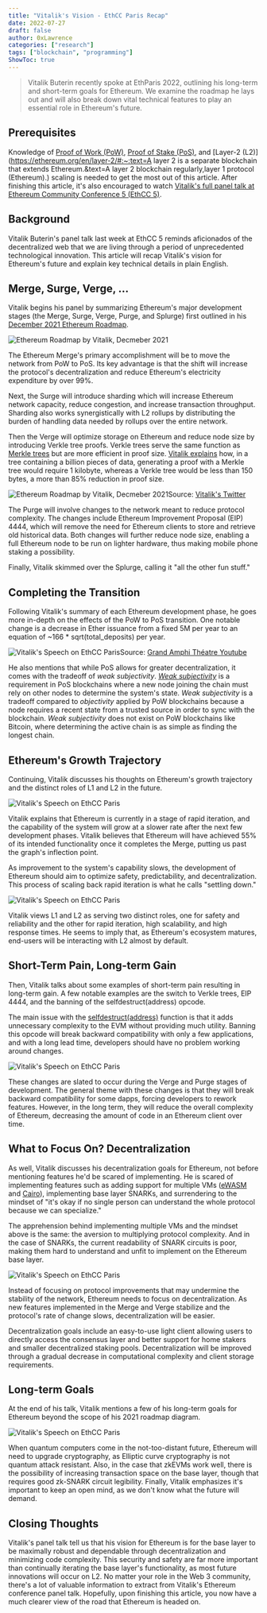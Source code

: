 ```yaml
---
title: "Vitalik's Vision - EthCC Paris Recap"
date: 2022-07-27
draft: false
author: 0xLawrence
categories: ["research"]
tags: ["blockchain", "programming"]
ShowToc: true
---
```

> Vitalik Buterin recently spoke at EthParis 2022, outlining his long-term and short-term goals for Ethereum. We examine the roadmap he lays out and will also break down vital technical features to play an essential role in Ethereum's future.

## Prerequisites

Knowledge of [Proof of Work (PoW)](https://ethereum.org/en/developers/docs/consensus-mechanisms/pow/), [Proof of Stake (PoS)](https://ethereum.org/en/developers/docs/consensus-mechanisms/pos/), and [Layer-2 (L2)](https://ethereum.org/en/layer-2/#:~:text=A layer 2 is a separate blockchain that extends Ethereum.&text=A layer 2 blockchain regularly,layer 1 protocol (Ethereum).) scaling is needed to get the most out of this article. After finishing this article, it's also encouraged to watch [Vitalik's full panel talk at Ethereum Community Conference 5 (EthCC 5)](https://www.youtube.com/watch?v=kGjFTzRTH3Q).

## Background

Vitalik Buterin's panel talk last week at EthCC 5 reminds aficionados of the decentralized web that we are living through a period of unprecedented technological innovation. This article will recap Vitalik's vision for Ethereum's future and explain key technical details in plain English.

## Merge, Surge, Verge, ...

Vitalik begins his panel by summarizing Ethereum's major development stages (the Merge, Surge, Verge, Purge, and Splurge) first outlined in his [December 2021 Ethereum Roadmap](https://twitter.com/VitalikButerin/status/1466411377107558402).

![Ethereum Roadmap by Vitalik, Decmeber 2021](https://tokeninsight.com/cdn-cgi/image/width=750,fit=cover,quality=85/https://s2.tokeninsight.com/static/research/img202207270534440013a058-d0a2-4da6-8853-029e5e7eb454.jpg)

The Ethereum Merge's primary accomplishment will be to move the network from PoW to PoS. Its key advantage is that the shift will increase the protocol's decentralization and reduce Ethereum's electricity expenditure by over 99%.

Next, the Surge will introduce sharding which will increase Ethereum network capacity, reduce congestion, and increase transaction throughput. Sharding also works synergistically with L2 rollups by distributing the burden of handling data needed by rollups over the entire network.

Then the Verge will optimize storage on Ethereum and reduce node size by introducing Verkle tree proofs. Verkle trees serve the same function as [Merkle trees](https://blog.ethereum.org/2015/11/15/merkling-in-ethereum/) but are more efficient in proof size. [Vitalik explains](https://vitalik.ca/general/2021/06/18/verkle.html) how, in a tree containing a billion pieces of data, generating a proof with a Merkle tree would require 1 kilobyte, whereas a Verkle tree would be less than 150 bytes, a more than 85% reduction in proof size.

![Ethereum Roadmap by Vitalik, Decmeber 2021](https://tokeninsight.com/cdn-cgi/image/width=750,fit=cover,quality=85/https://s2.tokeninsight.com/static/research/img2022072705344590500a7a-526e-4227-85b3-beeab63ffe75.jpg)Source: [Vitalik's Twitter](https://twitter.com/VitalikButerin/status/1466411377107558402)

The Purge will involve changes to the network meant to reduce protocol complexity. The changes include Ethereum Improvement Proposal (EIP) 4444, which will remove the need for Ethereum clients to store and retrieve old historical data. Both changes will further reduce node size, enabling a full Ethereum node to be run on lighter hardware, thus making mobile phone staking a possibility.

Finally, Vitalik skimmed over the Splurge, calling it "all the other fun stuff."

## Completing the Transition

Following Vitalik's summary of each Ethereum development phase, he goes more in-depth on the effects of the PoW to PoS transition. One notable change is a decrease in Ether issuance from a fixed 5M per year to an equation of ~166 * sqrt(total_deposits) per year.

![Vitalik's Speech on EthCC Paris](https://tokeninsight.com/cdn-cgi/image/width=750,fit=cover,quality=85/https://s2.tokeninsight.com/static/research/img20220727053446149327de-3291-4dfa-93ea-b512dc004ed9.jpg)Source: [Grand Amphi Théatre Youtube](https://www.youtube.com/watch?v=kGjFTzRTH3Q)

He also mentions that while PoS allows for greater decentralization, it comes with the tradeoff of *weak subjectivity*. [*Weak subjectivity*](https://academy.binance.com/en/glossary/weak-subjectivity) is a requirement in PoS blockchains where a new node joining the chain must rely on other nodes to determine the system's state. *Weak subjectivity* is a tradeoff compared to *objectivity* applied by PoW blockchains because a node requires a recent state from a trusted source in order to sync with the blockchain. *Weak subjectivity* does not exist on PoW blockchains like Bitcoin, where determining the active chain is as simple as finding the longest chain.

## Ethereum's Growth Trajectory

Continuing, Vitalik discusses his thoughts on Ethereum's growth trajectory and the distinct roles of L1 and L2 in the future.

![Vitalik's Speech on EthCC Paris](https://tokeninsight.com/cdn-cgi/image/width=750,fit=cover,quality=85/https://s2.tokeninsight.com/static/research/img20220727053446826bb270-8fb7-4709-bf65-89eb2cc5f21b.jpg)

Vitalik explains that Ethereum is currently in a stage of rapid iteration, and the capability of the system will grow at a slower rate after the next few development phases. Vitalik believes that Ethereum will have achieved 55% of its intended functionality once it completes the Merge, putting us past the graph's inflection point.

As improvement to the system's capability slows, the development of Ethereum should aim to optimize safety, predictability, and decentralization. This process of scaling back rapid iteration is what he calls "settling down."

![Vitalik's Speech on EthCC Paris](https://tokeninsight.com/cdn-cgi/image/width=750,fit=cover,quality=85/https://s2.tokeninsight.com/static/research/img202207270534466246fe05-61f1-4cc8-b301-fe76548095eb.jpg)

Vitalik views L1 and L2 as serving two distinct roles, one for safety and reliability and the other for rapid iteration, high scalability, and high response times. He seems to imply that, as Ethereum's ecosystem matures, end-users will be interacting with L2 almost by default.

## Short-Term Pain, Long-term Gain

Then, Vitalik talks about some examples of short-term pain resulting in long-term gain. A few notable examples are the switch to Verkle trees, EIP 4444, and the banning of the selfdestruct(address) opcode.

The main issue with the [selfdestruct(address)](https://hackernoon.com/how-to-hack-smart-contracts-self-destruct-and-solidity) function is that it adds unnecessary complexity to the EVM without providing much utility. Banning this opcode will break backward compatibility with only a few applications, and with a long lead time, developers should have no problem working around changes.

![Vitalik's Speech on EthCC Paris](https://tokeninsight.com/cdn-cgi/image/width=750,fit=cover,quality=85/https://s2.tokeninsight.com/static/research/img202207270534473d8b4917-211d-44f8-a450-c7a9e46a6b34.jpg)

These changes are slated to occur during the Verge and Purge stages of development. The general theme with these changes is that they will break backward compatibility for some dapps, forcing developers to rework features. However, in the long term, they will reduce the overall complexity of Ethereum, decreasing the amount of code in an Ethereum client over time.

## What to Focus On? Decentralization

As well, Vitalik discusses his decentralization goals for Ethereum, not before mentioning features he'd be scared of implementing. He is scared of implementing features such as adding support for multiple VMs ([eWASM](https://ewasm.readthedocs.io/) and [Cairo](https://www.cairo-lang.org/)), implementing base layer SNARKs, and surrendering to the mindset of "it's okay if no single person can understand the whole protocol because we can specialize."

The apprehension behind implementing multiple VMs and the mindset above is the same: the aversion to multiplying protocol complexity. And in the case of SNARKs, the current readability of SNARK circuits is poor, making them hard to understand and unfit to implement on the Ethereum base layer.

![Vitalik's Speech on EthCC Paris](https://tokeninsight.com/cdn-cgi/image/width=750,fit=cover,quality=85/https://s2.tokeninsight.com/static/research/img20220727053447d6ab2c71-4ae2-4861-8661-24fcc25eef96.jpg)

Instead of focusing on protocol improvements that may undermine the stability of the network, Ethereum needs to focus on decentralization. As new features implemented in the Merge and Verge stabilize and the protocol's rate of change slows, decentralization will be easier.

Decentralization goals include an easy-to-use light client allowing users to directly access the consensus layer and better support for home stakers and smaller decentralized staking pools. Decentralization will be improved through a gradual decrease in computational complexity and client storage requirements.

## Long-term Goals

At the end of his talk, Vitalik mentions a few of his long-term goals for Ethereum beyond the scope of his 2021 roadmap diagram.

![Vitalik's Speech on EthCC Paris](https://tokeninsight.com/cdn-cgi/image/width=750,fit=cover,quality=85/https://s2.tokeninsight.com/static/research/img202207270534478f620a99-6436-43d8-9f09-8e8f83182a83.jpg)

When quantum computers come in the not-too-distant future, Ethereum will need to upgrade cryptography, as Elliptic curve cryptography is not quantum attack resistant. Also, in the case that zkEVMs work well, there is the possibility of increasing transaction space on the base layer, though that requires good zk-SNARK circuit legibility. Finally, Vitalik emphasizes it's important to keep an open mind, as we don't know what the future will demand.

## Closing Thoughts

Vitalik's panel talk tell us that his vision for Ethereum is for the base layer to be maximally robust and dependable through decentralization and minimizing code complexity. This security and safety are far more important than continually iterating the base layer's functionality, as most future innovations will occur on L2. No matter your role in the Web 3 community, there's a lot of valuable information to extract from Vitalik's Ethereum conference panel talk. Hopefully, upon finishing this article, you now have a much clearer view of the road that Ethereum is headed on.
